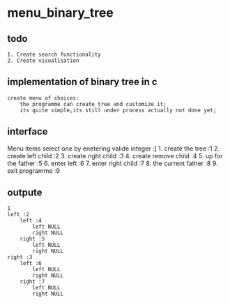 # menu_binary_tree
## todo 
    1. Create search functionality 
    2. Create visualisation 
## implementation of binary tree in c

    create menu of choices:
        the programme can create tree and customize it;
        its quite simple,its still under process actually not done yet;

## interface 
Menu items select one by enetering valide integer :] 
    1. create the tree                 :1
    2. create left  child              :2
    3. create right child              :3
    4. create remove  child            :4
    5. up for the father               :5
    6. enter left                      :6
    7. enter right child               :7
    8. the current father              :8
    9. exit programme                  :9


## outpute
    1
    left :2
        left :4
            left NULL
            right NULL
        right :5
            left NULL
            right NULL
    right :3
        left :6
            left NULL
            right NULL
        right :7
            left NULL
            right NULL

